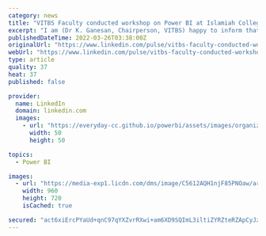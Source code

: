 ```yaml
---
category: news
title: "VITBS Faculty conducted workshop on Power BI at Islamiah College"
excerpt: "I am (Dr K. Ganesan, Chairperson, VITBS) happy to inform that organized a workshop on \"Power BI\" at Islamiah College, Vaniyambadi."
publishedDateTime: 2022-03-26T03:38:00Z
originalUrl: "https://www.linkedin.com/pulse/vitbs-faculty-conducted-workshop-power-bi-islamiah-kaliyaperumal"
webUrl: "https://www.linkedin.com/pulse/vitbs-faculty-conducted-workshop-power-bi-islamiah-kaliyaperumal"
type: article
quality: 37
heat: 37
published: false

provider:
  name: LinkedIn
  domain: linkedin.com
  images:
    - url: "https://everyday-cc.github.io/powerbi/assets/images/organizations/linkedin.com-50x50.jpg"
      width: 50
      height: 50

topics:
  - Power BI

images:
  - url: "https://media-exp1.licdn.com/dms/image/C5612AQH1njF85PNOaw/article-cover_image-shrink_720_1280/0/1648265700068?e=1654128000&v=beta&t=Sug3lnea0cv3IdymV8m3jfFDmP15NQpT5pju54MIilw"
    width: 960
    height: 720
    isCached: true

secured: "act6xiErcPYaUd+qnC97qYXZvrRXwi+am6XD9SQImL3iltiZYRZteRZApCyJzKg3CMajky887c+a2y6I8/6Y0juXz52r2fcD3yyuKDKY3KI/Ud0MgCjVsksvrzcHixZ0mEVqAY24UBBVPmTTOjEsBDZJFSsgR3BZUGpwRX3+T33QuQLnNbdlHmZxioyIGTmLyeuR3SPr+ZINccSwpXVQR6is/zMMQgE0MotZ/VXV1wcUZfHqYN1PN6jWL11GW561l9TYpwkd+nLAReHBrcKN6rBTkO9dxFFelxF4ROheCbfBZxBgJk42P5V4XHXoUAXaj4NMB/M51GEoRv/snyTI4t9ESqehWlsSlN6EPbLtQ/s=;1HoBQmqAYcxRHeK6HT+m4Q=="
---
```


